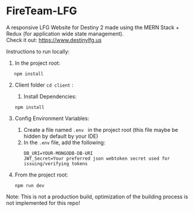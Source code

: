 # FireTeam-LFG

A responsive LFG Website for Destiny 2 made using the MERN Stack + Redux (for application wide state management).      
Check it out: https://www.destinylfg.us


Instructions to run locally:

 1) In the project root:
 ```
    npm install
 ```
    
 2) Client folder ```cd client``` : 
     1) Install Dependencies:
     ```
     npm install
     ```
 
 3) Config Environment Variables:
      1) Create a file named ```.env ```  in the project root (this file maybe be hidden by default by your IDE)
      2) In the ```.env``` file, add the following:
         ```
         DB_URI=YOUR-MONGODB-DB-URI
         JWT_Secret=Your preferred json webtoken secret used for issuing/verifying tokens
         ```
  4) From the project root:
     ```
     npm run dev
     ```
     
Note: This is not a production build, optimization of the building process is not implemented for this repo!
